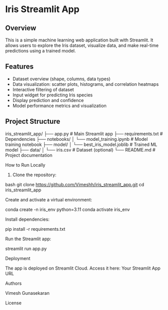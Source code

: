 # Iris Streamlit App

## Overview
This is a simple machine learning web application built with Streamlit. It allows users to explore the Iris dataset, visualize data, and make real-time predictions using a trained model.

## Features
- Dataset overview (shape, columns, data types)
- Data visualization: scatter plots, histograms, and correlation heatmaps
- Interactive filtering of dataset
- Input widget for predicting Iris species
- Display prediction and confidence
- Model performance metrics and visualization

## Project Structure

iris_streamlit_app/
├── app.py # Main Streamlit app
├── requirements.txt # Dependencies
├── notebooks/
│ └── model_training.ipynb # Model training notebook
├── model/
│ └── best_iris_model.joblib # Trained ML model
├── data/
│ └── iris.csv # Dataset (optional)
└── README.md # Project documentation


How to Run Locally 
1. Clone the repository:

bash
git clone https://github.com/Vimeshh/iris_streamlit_app.git
cd iris_streamlit_app


Create and activate a virtual environment:

conda create -n iris_env python=3.11
conda activate iris_env


Install dependencies:

pip install -r requirements.txt


Run the Streamlit app:

streamlit run app.py

Deployment

The app is deployed on Streamlit Cloud. Access it here:
Your Streamlit App URL

Authors

Vimesh Gunasekaran

License

